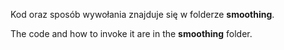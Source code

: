 Kod oraz sposób wywołania znajduje się w folderze **smoothing**. 


The code and how to invoke it are in the **smoothing** folder.
